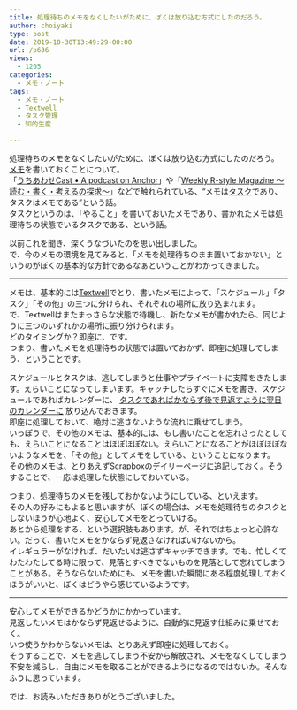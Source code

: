 ```yaml
---
title: 処理待ちのメモをなくしたいがために、ぼくは放り込む方式にしたのだろう。
author: choiyaki
type: post
date: 2019-10-30T13:49:29+00:00
url: /p636
views:
  - 1205
categories:
  - メモ・ノート
tags: 
  - メモ・ノート
  - Textwell
  - タスク管理
  - 知的生産

---
```

処理待ちのメモをなくしたいがために、ぼくは放り込む方式にしたのだろう。  
[メモ][1]を書いておくことについて。  
「[うちあわせCast • A podcast on Anchor][2]」や「[Weekly R-style Magazine ～読む・書く・考えるの探求～][3]」などで触れられている、“メモは[タスク][4]であり、タスクはメモである”という話。  
タスクというのは、「やること」を書いておいたメモであり、書かれたメモは処理待ちの状態でいるタスクである、という話。

以前これを聞き、深くうなづいたのを思い出しました。  
で、今のメモの環境を見てみると、「メモを処理待ちのまま置いておかない」というのがぼくの基本的な方針であるなぁということがわかってきました。

* * *

メモは、基本的には[Textwell][5]でとり、書いたメモによって、「スケジュール」「タスク」「その他」の三つに分けられ、それぞれの場所に放り込まれます。  
で、Textwellはまたまっさらな状態で待機し、新たなメモが書かれたら、同じように三つのいずれかの場所に振り分けられます。  
どのタイミングか？即座に、です。  
つまり、書いたメモを処理待ちの状態では置いておかず、即座に処理してしまう、ということです。

スケジュールとタスクは、逃してしまうと仕事やプライベートに支障をきたします。えらいことになってしまいます。キャッチしたらすぐにメモを書き、スケジュールであればカレンダーに、 [タスクであればかならず後で見返すように翌日のカレンダーに][6] 放り込んでおきます。  
即座に処理しておいて、絶対に逃さないような流れに乗せてしまう。  
いっぽうで、その他のメモは、基本的には、もし書いたことを忘れさったとしても、えらいことになることはほぼほぼない。えらいことになることがほぼほぼないようなメモを、「その他」としてメモをしている、ということになります。  
その他のメモは、とりあえずScrapboxのデイリーページに追記しておく。そうすることで、一応は処理した状態にしておいている。

つまり、処理待ちのメモを残しておかないようにしている、といえます。  
その人の好みにもよると思いますが、ぼくの場合は、メモを処理待ちのタスクとしないほうが心地よく、安心してメモをとっていける。  
あとから処理をする、という選択肢もあります。が、それではちょっと心許ない。だって、書いたメモをかならず見返さなければいけないから。  
イレギュラーがなければ、だいたいは逃さずキャッチできます。でも、忙しくてわたわたしてる時に限って、見落とすべきでないものを見落として忘れてしまうことがある。そうならないためにも、メモを書いた瞬間にある程度処理しておくほうがいいと、ぼくはどうやら感じているようです。

* * *

安心してメモができるかどうかにかかっています。  
見返したいメモはかならず見返せるように、自動的に見返す仕組みに乗せておく。  
いつ使うかわからないメモは、とりあえず即座に処理しておく。  
そうすることで、メモを逃してしまう不安から解放され、メモをなくしてしまう不安を減らし、自由にメモを取ることができるようになるのではないか。そんなふうに思っています。

では、お読みいただきありがとうございました。

 [1]: https://scrapbox.io/AtsushiYoshida/%E3%83%A1%E3%83%A2
 [2]: https://anchor.fm/rashita
 [3]: https://www.mag2.com/m/0001185133.html
 [4]: https://scrapbox.io/AtsushiYoshida/%E3%82%BF%E3%82%B9%E3%82%AF
 [5]: https://scrapbox.io/AtsushiYoshida/Textwell
 [6]: https://choiyaki.com/?p=614